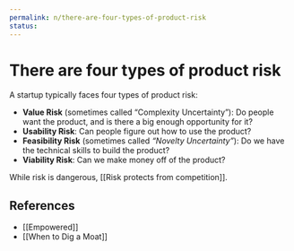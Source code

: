 ```yaml
---
permalink: n/there-are-four-types-of-product-risk
status: 
---
```

# There are four types of product risk

A startup typically faces four types of product risk:

- **Value Risk** (sometimes called “Complexity Uncertainty”): Do people want the product, and is there a big enough opportunity for it?
- **Usability Risk**: Can people figure out how to use the product?
- **Feasibility Risk** (sometimes called _“Novelty Uncertainty”_): Do we have the technical skills to build the product?
- **Viability Risk**: Can we make money off of the product?

While risk is dangerous, [[Risk protects from competition]].

## References

- [[Empowered]]
- [[When to Dig a Moat]]
